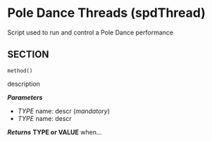 # Pole Dance Threads (spdThread)
Script used to run and control a Pole Dance performance


## SECTION
```
method()
```
description

**_Parameters_**
* _TYPE_ name: descr (_mandatory_)
* _TYPE_ name: descr

**_Returns_**
**TYPE or VALUE** when...

